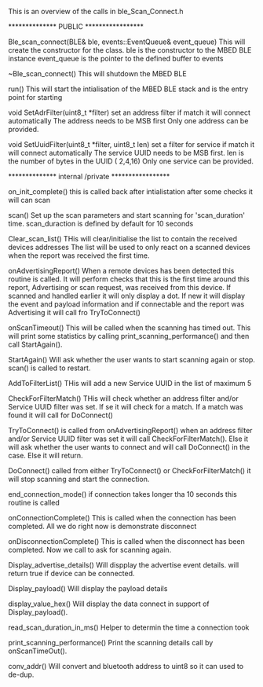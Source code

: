 This is an overview of the calls in ble_Scan_Connect.h

************** PUBLIC *****************

Ble_scan_connect(BLE& ble, events::EventQueue& event_queue)
This will create the constructor for the class.
ble is the constructor to the MBED BLE instance
event_queue is the pointer to the defined buffer to events

~Ble_scan_connect()
This will shutdown the MBED BLE

run()
This will start the intialisation of the MBED BLE stack and
is the entry point for starting

void SetAdrFilter(uint8_t *filter)
set an address filter if match it will connect automatically
The address needs to be MSB first
Only one address can be provided.

void SetUuidFilter(uint8_t *filter, uint8_t len)
set a filter for service if match it will connect automatically
The service UUID needs to be MSB first.
len is the number of bytes in the UUID ( 2,4,16)
Only one service can be provided.

************** internal /private *****************

on_init_complete()
this is called back after intialistation after some checks it
will can scan

scan()
Set up the scan parameters and start scanning for 'scan_duration' time.
scan_duraction is defined by default for 10 seconds

Clear_scan_list()
THis will clear/initialise the list to contain the received devices addresses
The list will be used to only react on a scanned devices when the report was
received the first time.

onAdvertisingReport()
When a remote devices has been detected this routine is called. It will perform
checks that this is the first time around this report, Advertising or scan request,
was received from this device. If scanned and handled earlier it will only display
a dot.
If new it will display the event and payload information and if connectable and the
report was Advertising it will call fro TryToConnect()

onScanTimeout()
This will be called when the scanning has timed out. This will print some statistics by calling
print_scanning_performance() and then call StartAgain().

StartAgain()
Will ask whether the user wants to start scanning again or stop. scan() is called to restart.

AddToFilterList()
THis will add a new Service UUID in the list of maximum 5

CheckForFilterMatch()
THis will check whether an address filter and/or Service UUID filter was set.
If se it will check for a match. If a match was found it will call for DoConnect()

TryToConnect()
is called from onAdvertisingReport() when an address filter and/or Service UUID filter was
set it will call CheckForFilterMatch(). Else it will ask whether the user wants to connect
and will call DoConnect() in the case. Else it will return.

DoConnect()
called from either TryToConnect() or CheckForFilterMatch() it will stop scanning and start the connection.

end_connection_mode()
if connection takes longer tha 10 seconds this routine is called

onConnectionComplete()
This is called when the connection has been completed. All we do right now is demonstrate disconnect

onDisconnectionComplete()
This is called when the disconnect has been completed. Now we call to ask for scanning again.

Display_advertise_details()
Will dispplay the advertise event details. will return true if device can be connected.

Display_payload()
Will display the payload details

display_value_hex()
Will display the data connect in support of Display_payload().

read_scan_duration_in_ms()
Helper to determin the time a connection took

print_scanning_performance()
Print the scanning details call by onScanTimeOut().

conv_addr()
Will convert and bluetooth address to uint8 so it can used to de-dup.





